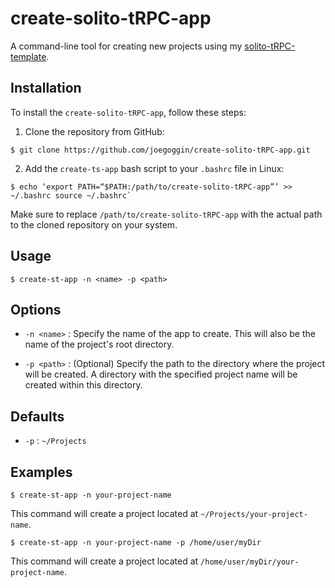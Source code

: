 # create-solito-tRPC-app

A command-line tool for creating new projects using my [solito-tRPC-template](https://github.com/joegoggin/solito-tRPC-template).

## Installation

To install the `create-solito-tRPC-app`, follow these steps:

1. Clone the repository from GitHub:

```
$ git clone https://github.com/joegoggin/create-solito-tRPC-app.git
```

2. Add the `create-ts-app` bash script to your `.bashrc` file in Linux:

```
$ echo ‘export PATH=“$PATH:/path/to/create-solito-tRPC-app”’ >> ~/.bashrc source ~/.bashrc`
```

Make sure to replace `/path/to/create-solito-tRPC-app` with the actual path to the cloned repository on your system.

## Usage

```
$ create-st-app -n <name> -p <path>
```

## Options

- `-n <name>` : Specify the name of the app to create. This will also be the name of the project's root directory.

- `-p <path>` : (Optional) Specify the path to the directory where the project will be created. A directory with the specified project name will be created within this directory.

## Defaults

- `-p` : `~/Projects`

## Examples

```
$ create-st-app -n your-project-name
```

This command will create a project located at `~/Projects/your-project-name`.

```
$ create-st-app -n your-project-name -p /home/user/myDir
```

This command will create a project located at `/home/user/myDir/your-project-name`.
